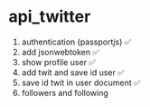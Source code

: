 # api_twitter
1. authentication (passportjs) :white_check_mark:
2. add jsonwebtoken :white_check_mark:
3. show profile user :white_check_mark:
4. add twit and save id user :white_check_mark:
5. save id twit in user document :white_check_mark:
6. followers and following